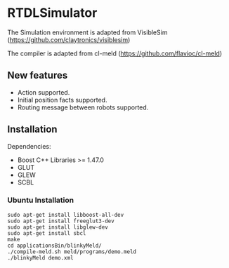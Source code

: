 # RTDLSimulator

The Simulation environment is adapted from VisibleSim (https://github.com/claytronics/visiblesim)

The compiler is adapted from cl-meld (https://github.com/flavioc/cl-meld)

## New features

- Action supported.
- Initial position facts supported.
- Routing message between robots supported.

## Installation

Dependencies:
 - Boost C++ Libraries >= 1.47.0
 - GLUT
 - GLEW
 - SCBL

### Ubuntu Installation

```
sudo apt-get install libboost-all-dev
sudo apt-get install freeglut3-dev
sudo apt-get install libglew-dev
sudo apt-get install sbcl
make
cd applicationsBin/blinkyMeld/
./compile-meld.sh meld/programs/demo.meld 
./blinkyMeld demo.xml


